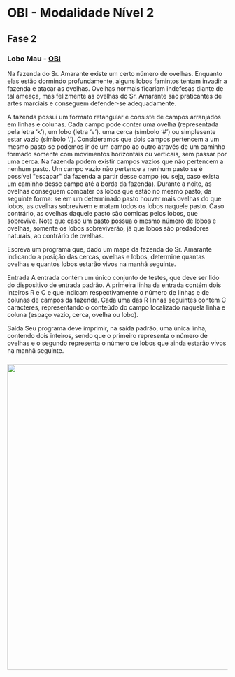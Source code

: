 # OBI - Modalidade Nível 2 
## Fase 2
### Lobo Mau - [OBI](https://olimpiada.ic.unicamp.br/pratique/p2/2006/f2/lobo/)
Na fazenda do Sr. Amarante existe um certo número de ovelhas. Enquanto elas estão dormindo profundamente, alguns lobos famintos tentam invadir a fazenda e atacar as ovelhas. Ovelhas normais ficariam indefesas diante de tal ameaça, mas felizmente as ovelhas do Sr. Amarante são praticantes de artes marciais e conseguem defender-se adequadamente.

A fazenda possui um formato retangular e consiste de campos arranjados em linhas e colunas. Cada campo pode conter uma ovelha (representada pela letra ‘k’), um lobo (letra ‘v’). uma cerca (símbolo ‘#’) ou simplesente estar vazio (símbolo ‘.’). Consideramos que dois campos pertencem a um mesmo pasto se podemos ir de um campo ao outro através de um caminho formado somente com movimentos horizontais ou verticais, sem passar por uma cerca. Na fazenda podem existir campos vazios que não pertencem a nenhum pasto. Um campo vazio não pertence a nenhum pasto se é possível "escapar" da fazenda a partir desse campo (ou seja, caso exista um caminho desse campo até a borda da fazenda). Durante a noite, as ovelhas conseguem combater os lobos que estão no mesmo pasto, da seguinte forma: se em um determinado pasto houver mais ovelhas do que lobos, as ovelhas sobrevivem e matam todos os lobos naquele pasto. Caso contrário, as ovelhas daquele pasto são comidas pelos lobos, que sobrevive. Note que caso um pasto possua o mesmo número de lobos e ovelhas, somente os lobos sobreviverão, já que lobos são predadores naturais, ao contrário de ovelhas.

Escreva um programa que, dado um mapa da fazenda do Sr. Amarante indicando a posição das cercas, ovelhas e lobos, determine quantas ovelhas e quantos lobos estarão vivos na manhã seguinte.

Entrada
A entrada contém um único conjunto de testes, que deve ser lido do dispositivo de entrada padrão. A primeira linha da entrada contém dois inteiros R e C e que indicam respectivamente o número de linhas e de colunas de campos da fazenda. Cada uma das R linhas seguintes contém C caracteres, representando o conteúdo do campo localizado naquela linha e coluna (espaço vazio, cerca, ovelha ou lobo).

Saída
Seu programa deve imprimir, na saída padrão, uma única linha, contendo dois inteiros, sendo que o primeiro representa o número de ovelhas e o segundo representa o número de lobos que ainda estarão vivos na manhã seguinte.

<h3 align="center">
  <img width="700px" src="https://i.imgur.com/Q2DStaN.png" alt="">
</h3>
